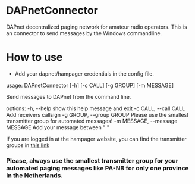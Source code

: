 # DAPnetConnector
DAPnet decentralized paging network for amateur radio operators. This is an connector to send messages by the Windows commandline.

# How to use
- Add your dapnet/hampager credentials in the config file.

usage: DAPnetConnector [-h] [-c CALL] [-g GROUP] [-m MESSAGE]

Send messages to DAPnet from the command line.

options:
  -h, --help            show this help message and exit
  -c CALL, --call CALL  Add receivers callsign
  -g GROUP, --group GROUP
                        Please use the smallest transmitter group for automated messages!
  -m MESSAGE, --message MESSAGE
                        Add your message between " "

If you are logged in at the hampager website, you can find the transmitter groups in [this link](https://hampager.de/#/transmitters/groups)

### Please, always use the smallest transmitter group for your automated paging messages like PA-NB for only one province in the Netherlands.
